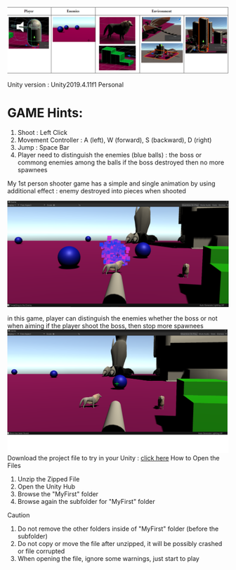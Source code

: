 ![alt text](https://github.com/engantung/UNITY/blob/main/1st%20Person%20Shooter/Figure.png?raw=true)

Unity version : Unity2019.4.11f1 Personal <DX11>

GAME Hints:
===========
1. Shoot : Left Click
2. Movement Controller : A (left), W (forward), S (backward), D (right)
3. Jump : Space Bar
4. Player need to distinguish the enemies (blue balls) : the boss or commong enemies among the balls if the boss destroyed then no more spawnees

My 1st person shooter game has a simple and single animation by using additional effect : 
enemy destroyed into pieces when shooted

![alt text](https://github.com/engantung/UNITY/blob/main/1st%20Person%20Shooter/Figure%202.png?raw=true)

in this game, player can distinguish the enemies whether the boss or not when aiming
if the player shoot the boss, then stop more spawnees
![alt text](https://github.com/engantung/UNITY/blob/main/1st%20Person%20Shooter/Figure%201.png?raw=true)
Download the project file to try in your Unity : [click here](https://drive.google.com/file/d/1BDN0ESYL_OLqpyeJBY3ZMtgonEV2zVCI/view?usp=sharing)
How to Open the Files  
1. Unzip the Zipped File
2. Open the Unity Hub
3. Browse the "MyFirst" folder
4. Browse again the subfolder for "MyFirst" folder

Caution
1. Do not remove the other folders inside of "MyFirst" folder (before the subfolder)
2. Do not copy or move the file after unzipped, it will be possibly crashed or file corrupted
3. When opening the file, ignore some warnings, just start to play 
